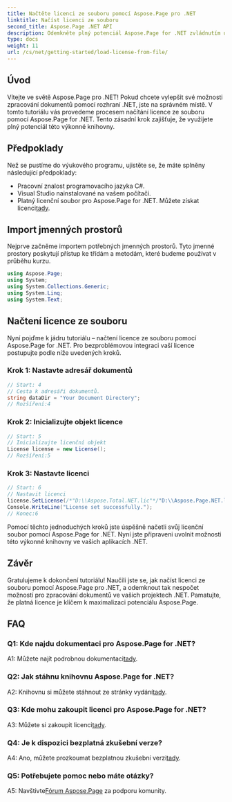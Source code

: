 ```yaml
---
title: Načtěte licenci ze souboru pomocí Aspose.Page pro .NET
linktitle: Načíst licenci ze souboru
second_title: Aspose.Page .NET API
description: Odemkněte plný potenciál Aspose.Page for .NET zvládnutím umění načítání licencí ze souborů. Zvyšte plynule své možnosti zpracování dokumentů.
type: docs
weight: 11
url: /cs/net/getting-started/load-license-from-file/
---
```

## Úvod

Vítejte ve světě Aspose.Page pro .NET! Pokud chcete vylepšit své možnosti zpracování dokumentů pomocí rozhraní .NET, jste na správném místě. V tomto tutoriálu vás provedeme procesem načítání licence ze souboru pomocí Aspose.Page for .NET. Tento zásadní krok zajišťuje, že využijete plný potenciál této výkonné knihovny.

## Předpoklady

Než se pustíme do výukového programu, ujistěte se, že máte splněny následující předpoklady:

- Pracovní znalost programovacího jazyka C#.
- Visual Studio nainstalované na vašem počítači.
-  Platný licenční soubor pro Aspose.Page for .NET. Můžete získat licenci[tady](https://purchase.aspose.com/buy).

## Import jmenných prostorů

Nejprve začněme importem potřebných jmenných prostorů. Tyto jmenné prostory poskytují přístup ke třídám a metodám, které budeme používat v průběhu kurzu.

```csharp
using Aspose.Page;
using System;
using System.Collections.Generic;
using System.Linq;
using System.Text;
```

## Načtení licence ze souboru

Nyní pojďme k jádru tutoriálu – načtení licence ze souboru pomocí Aspose.Page for .NET. Pro bezproblémovou integraci vaší licence postupujte podle níže uvedených kroků.

### Krok 1: Nastavte adresář dokumentů

```csharp
// Start: 4
// Cesta k adresáři dokumentů.
string dataDir = "Your Document Directory";
// Rozšíření:4
```

### Krok 2: Inicializujte objekt licence

```csharp
// Start: 5
// Inicializujte licenční objekt
License license = new License();
// Rozšíření:5
```

### Krok 3: Nastavte licenci

```csharp
// Start: 6
// Nastavit licenci
license.SetLicense(/*"D:\\Aspose.Total.NET.lic"*/"D:\\Aspose.Page.NET.lic");
Console.WriteLine("License set successfully.");
// Konec:6
```

Pomocí těchto jednoduchých kroků jste úspěšně načetli svůj licenční soubor pomocí Aspose.Page for .NET. Nyní jste připraveni uvolnit možnosti této výkonné knihovny ve vašich aplikacích .NET.

## Závěr

Gratulujeme k dokončení tutoriálu! Naučili jste se, jak načíst licenci ze souboru pomocí Aspose.Page pro .NET, a odemknout tak nespočet možností pro zpracování dokumentů ve vašich projektech .NET. Pamatujte, že platná licence je klíčem k maximalizaci potenciálu Aspose.Page.


## FAQ

### Q1: Kde najdu dokumentaci pro Aspose.Page for .NET?

 A1: Můžete najít podrobnou dokumentaci[tady](https://reference.aspose.com/page/net/).

### Q2: Jak stáhnu knihovnu Aspose.Page for .NET?

 A2: Knihovnu si můžete stáhnout ze stránky vydání[tady](https://releases.aspose.com/page/net/).

### Q3: Kde mohu zakoupit licenci pro Aspose.Page for .NET?

 A3: Můžete si zakoupit licenci[tady](https://purchase.aspose.com/buy).

### Q4: Je k dispozici bezplatná zkušební verze?

 A4: Ano, můžete prozkoumat bezplatnou zkušební verzi[tady](https://releases.aspose.com/).

### Q5: Potřebujete pomoc nebo máte otázky? 

 A5: Navštivte[Fórum Aspose.Page](https://forum.aspose.com/c/page/39) za podporu komunity.